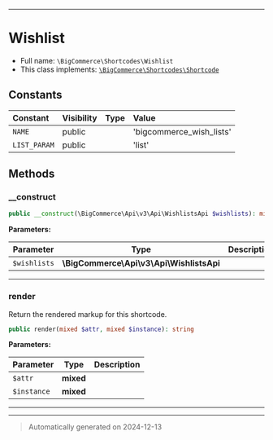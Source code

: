 ***

# Wishlist





* Full name: `\BigCommerce\Shortcodes\Wishlist`
* This class implements:
[`\BigCommerce\Shortcodes\Shortcode`](./classes/BigCommerce/Shortcodes/Shortcode.md)


## Constants

| Constant | Visibility | Type | Value |
|:---------|:-----------|:-----|:------|
|`NAME`|public| |&#039;bigcommerce_wish_lists&#039;|
|`LIST_PARAM`|public| |&#039;list&#039;|


## Methods


### __construct



```php
public __construct(\BigCommerce\Api\v3\Api\WishlistsApi $wishlists): mixed
```








**Parameters:**

| Parameter | Type | Description |
|-----------|------|-------------|
| `$wishlists` | **\BigCommerce\Api\v3\Api\WishlistsApi** |  |





***

### render

Return the rendered markup for this shortcode.

```php
public render(mixed $attr, mixed $instance): string
```








**Parameters:**

| Parameter | Type | Description |
|-----------|------|-------------|
| `$attr` | **mixed** |  |
| `$instance` | **mixed** |  |





***


***
> Automatically generated on 2024-12-13
